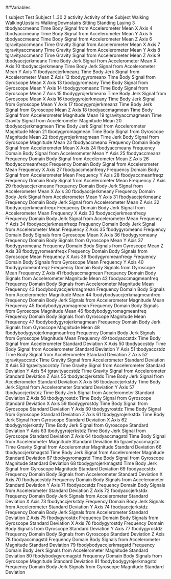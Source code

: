 ##Variables

1	subject
		Test Subject
			1..30
2	activity
		Activity of the Subject
			Walking
			WalkingUpstairs
			WalkingDownstairs
			Sitting
			Standing
			Laying
3	tbodyaccmeanx
		Time Body Signal from Accelerometer Mean X Axis
4	tbodyaccmeany
		Time Body Signal from Accelerometer Mean Y Axis
5	tbodyaccmeanz
		Time Body Signal from Accelerometer Mean Z Axis
6	tgravityaccmeanx
		Time Gravity Signal from Accelerometer Mean X Axis
7	tgravityaccmeany
		Time Gravity Signal from Accelerometer Mean Y Axis
8	tgravityaccmeanz
		Time Gravity Signal from Accelerometer Mean Z Axis
9	tbodyaccjerkmeanx
		Time Body Jerk Signal from Accelerometer Mean X Axis
10	tbodyaccjerkmeany
		Time Body Jerk Signal from Accelerometer Mean Y Axis
11	tbodyaccjerkmeanz
		Time Body Jerk Signal from Accelerometer Mean Z Axis
12	tbodygyromeanx
		Time Body Signal from Gyroscope Mean X Axis
13	tbodygyromeany
		Time Body Signal from Gyroscope Mean Y Axis
14	tbodygyromeanz
		Time Body Signal from Gyroscope Mean Z Axis
15	tbodygyrojerkmeanx
		Time Body Jerk Signal from Gyroscope Mean X Axis
16	tbodygyrojerkmeany
		Time Body Jerk Signal from Gyroscope Mean Y Axis
17	tbodygyrojerkmeanz
		Time Body Jerk Signal from Gyroscope Mean Z Axis
18	tbodyaccmagmean
		Time Body Signal from Accelerometer Magnitude Mean
19	tgravityaccmagmean
		Time Gravity Signal from Accelerometer Magnitude Mean
20	tbodyaccjerkmagmean
		Time Body Jerk Signal from Accelerometer Magnitude Mean
21	tbodygyromagmean
		Time Body Signal from Gyroscope Magnitude Mean
22	tbodygyrojerkmagmean
		Time Jerk Body Signal from Gyroscope Magnitude Mean
23	fbodyaccmeanx
		Frequency Domain Body Signal from Accelerometer Mean X Axis
24	fbodyaccmeany
		Frequency Domain Body Signal from Accelerometer Mean Y Axis
25	fbodyaccmeanz
		Frequency Domain Body Signal from Accelerometer Mean Z Axis
26	fbodyaccmeanfreqx
		Frequency Domain Body Signal from Accelerometer Mean Frequency X Axis
27	fbodyaccmeanfreqy
		Frequency Domain Body Signal from Accelerometer Mean Frequency Y Axis
28	fbodyaccmeanfreqz
		Frequency Domain Body Signal from Accelerometer Mean Frequency Z Axis
29	fbodyaccjerkmeanx
		Frequency Domain Body Jerk Signal from Accelerometer Mean X Axis
30	fbodyaccjerkmeany
		Frequency Domain Body Jerk Signal from Accelerometer Mean Y Axis
31	fbodyaccjerkmeanz
		Frequency Domain Body Jerk Signal from Accelerometer Mean Z Axis
32	fbodyaccjerkmeanfreqx
		Frequency Domain Body Jerk Signal from Accelerometer Mean Frequency X Axis
33	fbodyaccjerkmeanfreqy
		Frequency Domain Body Jerk Signal from Accelerometer Mean Frequency Y Axis
34	fbodyaccjerkmeanfreqz
		Frequency Domain Body Jerk Signal from Accelerometer Mean Frequency Z Axis
35	fbodygyromeanx
		Frequency Domain Body Signals from Gyroscope Mean X Axis
36	fbodygyromeany
		Frequency Domain Body Signals from Gyroscope Mean Y Axis
37	fbodygyromeanz
		Frequency Domain Body Signals from Gyroscope Mean Z Axis
38	fbodygyromeanfreqx
		Frequency Domain Body Signals from Gyroscope Mean Frequency X Axis
39	fbodygyromeanfreqy
		Frequency Domain Body Signals from Gyroscope Mean Frequency Y Axis
40	fbodygyromeanfreqz
		Frequency Domain Body Signals from Gyroscope Mean Frequency Z Axis
41	fbodyaccmagmean
		Frequency Domain Body Signals from Accelerometer Magnitude Mean
42	fbodyaccmagmeanfreq
		Frequency Domain Body Signals from Accelerometer Magnitude Mean Frequency
43	fbodybodyaccjerkmagmean
		Frequency Domain Body Signals from Accelerometer Magnitude Mean
44	fbodybodyaccjerkmagmeanfreq
		Frequency Domain Body Jerk Signals from Accelerometer Magnitude Mean Frequency
45	fbodybodygyromagmean
		Frequency Domain Body Signals from Gyroscope Magnitude Mean
46	fbodybodygyromagmeanfreq
		Frequency Domain Body Signals from Gyroscope Magnitude Mean Frequency
47	fbodybodygyrojerkmagmean
		Frequency Domain Body Jerk Signals from Gyroscope Magnitude Mean
48	fbodybodygyrojerkmagmeanfreq
		Frequency Domain Body Jerk Signals from Gyroscope Magnitude Mean Frequency
49	tbodyaccstdx
		Time Body Signal from Accelerometer Standard Deviation X Axis
50	tbodyaccstdy
		Time Body Signal from Accelerometer Standard Deviation Y Axis
51	tbodyaccstdz
		Time Body Signal from Accelerometer Standard Deviation Z Axis
52	tgravityaccstdx
		Time Gravity Signal from Accelerometer Standard Deviation X Axis
53	tgravityaccstdy
		Time Gravity Signal from Accelerometer Standard Deviation Y Axis
54	tgravityaccstdz
		Time Gravity Signal from Accelerometer Standard Deviation Z Axis
55	tbodyaccjerkstdx
		Time Body Jerk Signal from Accelerometer Standard Deviation X Axis
56	tbodyaccjerkstdy
		Time Body Jerk Signal from Accelerometer Standard Deviation Y Axis
57	tbodyaccjerkstdz
		Time Body Jerk Signal from Accelerometer Standard Deviation Z Axis
58	tbodygyrostdx
		Time Body Signal from Gyroscope Standard Deviation X Axis
59	tbodygyrostdy
		Time Body Signal from Gyroscope Standard Deviation Y Axis
60	tbodygyrostdz
		Time Body Signal from Gyroscope Standard Deviation Z Axis
61	tbodygyrojerkstdx
		Time Body Jerk Signal from Gyroscope Standard Deviation X Axis
62	tbodygyrojerkstdy
		Time Body Jerk Signal from Gyroscope Standard Deviation Y Axis
63	tbodygyrojerkstdz
		Time Body Jerk Signal from Gyroscope Standard Deviation Z Axis
64	tbodyaccmagstd
		Time Body Signal from Accelerometer Magnitude Standard Deviation
65	tgravityaccmagstd
		Time Gravity Signal from Accelerometer Magnitude Standard Deviation
66	tbodyaccjerkmagstd
		Time Body Jerk Signal from Accelerometer Magnitude Standard Deviation
67	tbodygyromagstd
		Time Body Signal from Gyroscope Magnitude Standard Deviation
68	tbodygyrojerkmagstd
		Time Body Jerk Signal from Gyroscope Magnitude Standard Deviation
69	fbodyaccstdx
		Frequency Domain Body Signals from Accelerometer Standard Deviation X Axis
70	fbodyaccstdy
		Frequency Domain Body Signals from Accelerometer Standard Deviation Y Axis
71	fbodyaccstdz
		Frequency Domain Body Signals from Accelerometer Standard Deviation Z Axis
72	fbodyaccjerkstdx
		Frequency Domain Body Jerk Signals from Accelerometer Standard Deviation X Axis
73	fbodyaccjerkstdy
		Frequency Domain Body Jerk Signals from Accelerometer Standard Deviation Y Axis
74	fbodyaccjerkstdz
		Frequency Domain Body Jerk Signals from Accelerometer Standard Deviation Z Axis
75	fbodygyrostdx
		Frequency Domain Body Signals from Gyroscope Standard Deviation X Axis
76	fbodygyrostdy
		Frequency Domain Body Signals from Gyroscope Standard Deviation Y Axis
77	fbodygyrostdz
		Frequency Domain Body Signals from Gyroscope Standard Deviation Z Axis
78	fbodyaccmagstd
		Frequency Domain Body Signals from Accelerometer Magnitude Standard Deviation
79	fbodybodyaccjerkmagstd
		Frequency Domain Body Jerk Signals from Accelerometer Magnitude Standard Deviation
80	fbodybodygyromagstd
		Frequency Domain Body Signals from Gyroscope Magnitude Standard Deviation
81	fbodybodygyrojerkmagstd
		Frequency Domain Body Jerk Signals from Gyroscope Magnitude Standard Deviation